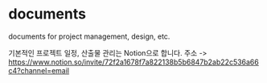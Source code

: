 # documents
documents for project management, design, etc.

기본적인 프로젝트 일정, 산출물 관리는 Notion으로 합니다.
주소 -> https://www.notion.so/invite/72f2a1678f7a822138b5b6847b2ab22c536a66c4?channel=email
